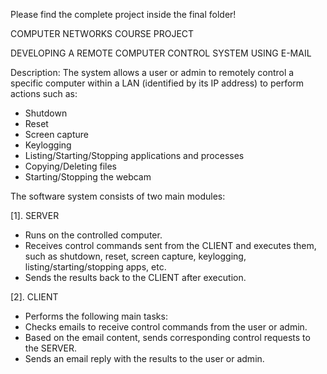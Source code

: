 Please find the complete project inside the final folder!

COMPUTER NETWORKS COURSE PROJECT

DEVELOPING A REMOTE COMPUTER CONTROL SYSTEM USING E-MAIL

Description:
The system allows a user or admin to remotely control a specific computer within a LAN (identified by its IP address) to perform actions such as:

+ Shutdown
+ Reset
+ Screen capture
+ Keylogging
+ Listing/Starting/Stopping applications and processes
+ Copying/Deleting files
+ Starting/Stopping the webcam

The software system consists of two main modules:

[1]. SERVER
+ Runs on the controlled computer.
+ Receives control commands sent from the CLIENT and executes them, such as shutdown, reset, screen capture, keylogging, listing/starting/stopping apps, etc.
+ Sends the results back to the CLIENT after execution.

[2]. CLIENT
+ Performs the following main tasks:
+ Checks emails to receive control commands from the user or admin.
+ Based on the email content, sends corresponding control requests to the SERVER.
+ Sends an email reply with the results to the user or admin.